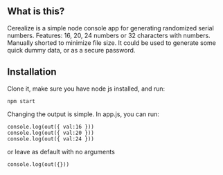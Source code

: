 ## What is this? 

Cerealize is a simple node console app for generating randomized serial numbers.
Features: 16, 20, 24 numbers or 32 characters with numbers. Manually shorted to minimize file size. 
It could be used to generate some quick dummy data, or as a secure password.

## Installation

Clone it, make sure you have node js installed, and run:

`npm start`

Changing the output is simple. In app.js, you can run:

```
console.log(out({ val:16 })) 
console.log(out({ val:20 })) 
console.log(out({ val:24 })) 

```

or leave as default with no arguments

```
console.log(out({}))

```
